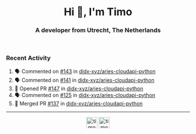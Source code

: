 <h1 align="center">Hi 👋, I'm Timo</h1>
<h3 align="center">A developer from Utrecht, The Netherlands</h3>
<br/>
<!-- https://github.com/rahuldkjain/github-profile-readme-generator --!>

<!--  <p align="left"><img src="https://github-readme-stats.vercel.app/api?username=timoglastra&show_icons=true&count_private=true&" alt="timoglastra" /></p> --!>

<!--
Github language stats
<p align="left"><img src="https://github-readme-stats.vercel.app/api/top-langs/?username=timoglastra&layout=compact" alt="timoglastra" /><p>
-->

<!-- Codestats language stats -->
<!-- <p align="left"><img src="https://codestats-readme.vercel.app/api/top-langs/?username=timoglastra&layout=compact&language_count=12" alt="timoglastra" /><p>    --!>
  
<h3>Recent Activity</h3>

<!--START_SECTION:activity-->
1. 🗣 Commented on [#143](https://github.com/didx-xyz/aries-cloudapi-python/issues/143) in [didx-xyz/aries-cloudapi-python](https://github.com/didx-xyz/aries-cloudapi-python)
2. 🗣 Commented on [#141](https://github.com/didx-xyz/aries-cloudapi-python/issues/141) in [didx-xyz/aries-cloudapi-python](https://github.com/didx-xyz/aries-cloudapi-python)
3. 💪 Opened PR [#147](https://github.com/didx-xyz/aries-cloudapi-python/pull/147) in [didx-xyz/aries-cloudapi-python](https://github.com/didx-xyz/aries-cloudapi-python)
4. 🗣 Commented on [#125](https://github.com/didx-xyz/aries-cloudapi-python/issues/125) in [didx-xyz/aries-cloudapi-python](https://github.com/didx-xyz/aries-cloudapi-python)
5. 🎉 Merged PR [#137](https://github.com/didx-xyz/aries-cloudapi-python/pull/137) in [didx-xyz/aries-cloudapi-python](https://github.com/didx-xyz/aries-cloudapi-python)
<!--END_SECTION:activity-->

---

<p align="center">
<a href="https://twitter.com/timoglastra" target="blank"><img align="center" src="https://cdn.jsdelivr.net/npm/simple-icons@3.0.1/icons/twitter.svg" alt="timoglastra" height="30" width="30" /></a>
<a href="https://linkedin.com/in/timoglastra" target="blank"><img align="center" src="https://cdn.jsdelivr.net/npm/simple-icons@3.0.1/icons/linkedin.svg" alt="timoglastra" height="30" width="30" /></a>
</p>




